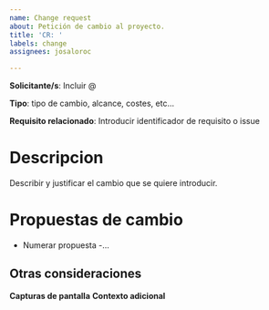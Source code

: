 ```yaml
---
name: Change request
about: Petición de cambio al proyecto.
title: 'CR: '
labels: change
assignees: josaloroc

---
```


**Solicitante/s**: Incluir @

**Tipo**: tipo de cambio, alcance, costes, etc...

**Requisito relacionado**: Introducir identificador de requisito o issue 

# Descripcion
Describir y justificar el cambio que se quiere introducir.

# Propuestas de cambio
- Numerar propuesta
-...

## Otras consideraciones
**Capturas de pantalla**
**Contexto adicional**
